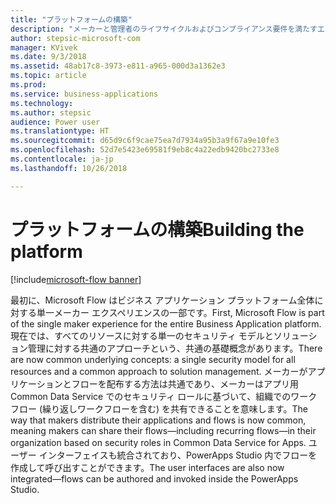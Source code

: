 ```yaml
---
title: "プラットフォームの構築"
description: "メーカーと管理者のライフサイクルおよびコンプライアンス要件を満たすエンタープライズ グレードのプラットフォーム。"
author: stepsic-microsoft-com
manager: KVivek
ms.date: 9/3/2018
ms.assetid: 48ab17c8-3973-e811-a965-000d3a1362e3
ms.topic: article
ms.prod: 
ms.service: business-applications
ms.technology: 
ms.author: stepsic
audience: Power user
ms.translationtype: HT
ms.sourcegitcommit: d65d9c6f9cae75ea7d7934a95b3a9f67a9e10fe3
ms.openlocfilehash: 52d7e5423e69581f9eb8c4a22edb9420bc2733e8
ms.contentlocale: ja-jp
ms.lasthandoff: 10/26/2018

---
```

# <a name="building-the-platform"></a><span data-ttu-id="c6e6e-103">プラットフォームの構築</span><span class="sxs-lookup"><span data-stu-id="c6e6e-103">Building the platform</span></span>


[!include[microsoft-flow banner](../includes/microsoft-flow.md)]

<span data-ttu-id="c6e6e-104">最初に、Microsoft Flow はビジネス アプリケーション プラットフォーム全体に対する単一メーカー エクスペリエンスの一部です。</span><span class="sxs-lookup"><span data-stu-id="c6e6e-104">First, Microsoft Flow is part of the single maker experience for the entire Business Application platform.</span></span> <span data-ttu-id="c6e6e-105">現在では、すべてのリソースに対する単一のセキュリティ モデルとソリューション管理に対する共通のアプローチという、共通の基礎概念があります。</span><span class="sxs-lookup"><span data-stu-id="c6e6e-105">There are now common underlying concepts: a single security model for all resources and a common approach to solution management.</span></span> <span data-ttu-id="c6e6e-106">メーカーがアプリケーションとフローを配布する方法は共通であり、メーカーはアプリ用 Common Data Service でのセキュリティ ロールに基づいて、組織でのワークフロー (繰り返しワークフローを含む) を共有できることを意味します。</span><span class="sxs-lookup"><span data-stu-id="c6e6e-106">The way that makers distribute their applications and flows is now common, meaning makers can share their flows—including recurring flows—in their organization based on security roles in Common Data Service for Apps.</span></span> <span data-ttu-id="c6e6e-107">ユーザー インターフェイスも統合されており、PowerApps Studio 内でフローを作成して呼び出すことができます。</span><span class="sxs-lookup"><span data-stu-id="c6e6e-107">The user interfaces are also now integrated—flows can be authored and invoked inside the PowerApps Studio.</span></span>

